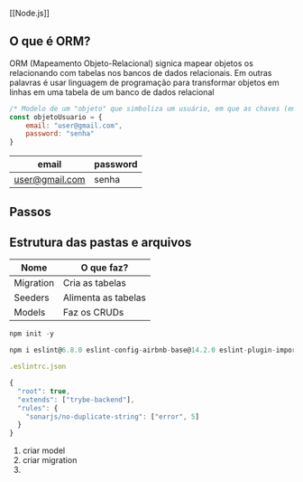 [[Node.js]]
## O que é ORM?
ORM (Mapeamento Objeto-Relacional) signica mapear objetos os relacionando com tabelas nos bancos de dados relacionais. Em outras palavras é usar linguagem de programação para transformar objetos em linhas em uma tabela de um banco de dados relacional 
```js
/* Modelo de um "objeto" que simboliza um usuário, em que as chaves (email e password) são os cabeçalhos de uma tabela de usuários, enquanto que os valores (user@gmail.com e senha) são os dados da tabela */
const objetoUsuario = {
	email: "user@gmail.com",
	password: "senha"
}
```

| email |password|
|---|---|
|user@gmail.com|senha|
## Passos
## Estrutura das pastas e arquivos

|    Nome   |    O que faz?       |
|    ---    |         ---         |
| Migration | Cria as tabelas     |
| Seeders   | Alimenta as tabelas |
| Models    | Faz os CRUDs        |

```jsx
npm init -y

npm i eslint@6.8.0 eslint-config-airbnb-base@14.2.0 eslint-plugin-import@2.22.1 eslint-config-trybe-backend@1.0.3 -D

.eslintrc.json

{
  "root": true,
  "extends": ["trybe-backend"],
  "rules": {
    "sonarjs/no-duplicate-string": ["error", 5]
  }
}

```
1. criar model
2. criar migration
3. 